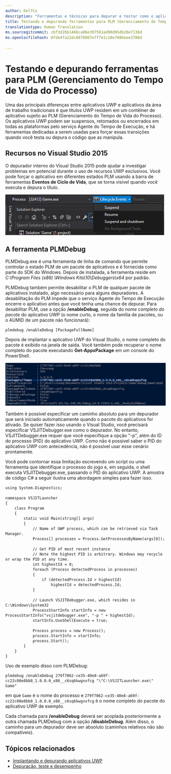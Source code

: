 ```yaml
---
author: DelfCo
description: "Ferramentas e técnicas para depurar e testar como o aplicativo funciona com o Gerenciamento do Tempo de Vida do Processo."
title: Testando e depurando ferramentas para PLM (Gerenciamento do Tempo de Vida do Processo)
translationtype: Human Translation
ms.sourcegitcommit: cbf3d2bb1466ca06e397561ad90d95db28e7136d
ms.openlocfilehash: 0fde4fa22dc6876807e7f7e1c10e7606eee3786d

---
```


# Testando e depurando ferramentas para PLM (Gerenciamento do Tempo de Vida do Processo)

Uma das principais diferenças entre aplicativos UWP e aplicativos da área de trabalho tradicionais é que títulos UWP residem em um contêiner de aplicativo sujeito ao PLM (Gerenciamento do Tempo de Vida do Processo). Os aplicativos UWP podem ser suspensos, retomados ou encerrados em todas as plataformas pelo serviço Agente do Tempo de Execução, e há ferramentas dedicadas a serem usadas para forçar essas transições quando você testa ou depura o código que as manipula.

## Recursos no Visual Studio 2015

O depurador interno do Visual Studio 2015 pode ajudar a investigar problemas em potencial durante o uso de recursos UWP exclusivos. Você pode forçar o aplicativo em diferentes estados PLM usando a barra de ferramentas **Eventos de Ciclo de Vida**, que se torna visível quando você executa e depura o título.

![Barra de ferramentas Eventos de Ciclo de Vida](images/gs-debug-uwp-apps-001.png)

## A ferramenta PLMDebug

PLMDebug.exe é uma ferramenta de linha de comando que permite controlar o estado PLM de um pacote de aplicativos e é fornecida como parte do SDK do Windows. Depois de instalada, a ferramenta reside em *C:\Program Files (x86) \Windows Kits\10\Debuggers\x64* por padrão. 

PLMDebug também permite desabilitar o PLM de qualquer pacote de aplicativos instalado, algo necessário para alguns depuradores. A desabilitação do PLM impede que o serviço Agente do Tempo de Execução encerre o aplicativo antes que você tenha uma chance de depurar. Para desabilitar PLM, use a opção **/enableDebug**, seguida do *nome completo do pacote* do aplicativo UWP (o nome curto, o nome da família de pacotes, ou o AUMID de um pacote não funcionará):

```
plmdebug /enableDebug [PackageFullName]
```

Depois de implantar o aplicativo UWP do Visual Studio, o nome completo do pacote é exibido na janela de saída. Você também pode recuperar o nome completo do pacote executando **Get-AppxPackage** em um console do PowerShell.

![Executando Get-AppxPackage](images/gs-debug-uwp-apps-003.png)

Também é possível especificar um caminho absoluto para um depurador que será iniciado automaticamente quando o pacote do aplicativos for ativado. Se quiser fazer isso usando o Visual Studio, você precisará especificar VSJITDebugger.exe como o depurador. No entanto, VSJITDebugger.exe requer que você especifique a opção "-p", além do ID do processo (PID) do aplicativo UWP. Como não é possível saber o PID do aplicativo UWP com antecedência, não é possível usar esse cenário prontamente.

Você pode contornar essa limitação escrevendo um script ou uma ferramenta que identifique o processo do jogo e, em seguida, o shell executa VSJITDebugger.exe, passando o PID do aplicativo UWP. A amostra de código C# a seguir ilustra uma abordagem simples para fazer isso.

```
using System.Diagnostics;

namespace VSJITLauncher
{
    class Program
    {
        static void Main(string[] args)
        {
            // Name of UWP process, which can be retrieved via Task Manager.
            Process[] processes = Process.GetProcessesByName(args[0]);

            // Get PID of most recent instance
            // Note the highest PID is arbitrary. Windows may recycle or wrap the PID at any time.
            int highestId = 0;
            foreach (Process detectedProcess in processes)
            {
                if (detectedProcess.Id > highestId)
                    highestId = detectedProcess.Id;
            }

            // Launch VSJITDebugger.exe, which resides in C:\Windows\System32
            ProcessStartInfo startInfo = new ProcessStartInfo("vsjitdebugger.exe", "-p " + highestId);
            startInfo.UseShellExecute = true;

            Process process = new Process();
            process.StartInfo = startInfo;
            process.Start();
        }
    }
}
```

Uso de exemplo disso com PLMDebug:

```
plmdebug /enableDebug 279f7062-ce35-40e8-a69f-cc22c08e0bb8_1.0.0.0_x86__c6sq6kwgxxfcg "\"C:\VSJITLauncher.exe\" Game"
```
em que `Game` é o nome do processo e `279f7062-ce35-40e8-a69f-cc22c08e0bb8_1.0.0.0_x86__c6sq6kwgxxfcg` é o nome completo do pacote do aplicativo UWP de exemplo.

Cada chamada para **/enableDebug** deverá ser acoplada posteriormente a outra chamada PLMDebug com a opção **/disableDebug**. Além disso, o caminho para um depurador deve ser absoluto (caminhos relativos não são compatíveis).

## Tópicos relacionados
- [Implantando e depurando aplicativos UWP](deploying-and-debugging-uwp-apps.md)
- [Depuração, teste e desempenho](index.md)



<!--HONumber=Jun16_HO4-->


